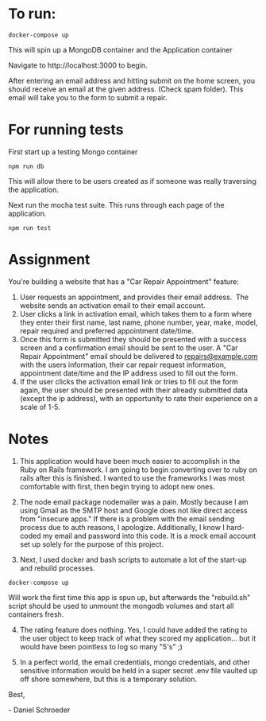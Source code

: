 # To run:
```
docker-compose up
```

This will spin up a MongoDB container and the Application container

Navigate to http://localhost:3000 to begin.

After entering an email address and hitting submit on the home screen, you should receive an email at the given address. (Check spam folder).
This email will take you to the form to submit a repair.


# For running tests
First start up a testing Mongo container
```
npm run db
```
This will allow there to be users created as if someone was really traversing the application.

Next run the mocha test suite. This runs through each page of the application.
```
npm run test
```

# Assignment

You're building a website that has a "Car Repair Appointment" feature:

1. User requests an appointment, and provides their email address.  The website sends an activation email to their email account.
2. User clicks a link in activation email, which takes them to a form where they enter their first name, last name, phone number, year, make, model, repair required and preferred appointment date/time.
3. Once this form is submitted they should be presented with a success screen and a confirmation email should be sent to the user. A "Car Repair Appointment" email should be delivered to repairs@example.com with the users information, their car repair request information, appointment date/time and the IP address used to fill out the form.
4. If the user clicks the activation email link or tries to fill out the form again, the user should be presented with their already submitted data (except the ip address), with an opportunity to rate their experience on a scale of 1-5.


# Notes

1. This application would have been much easier to accomplish in the Ruby on Rails framework. I am going to begin converting over to ruby on rails after this is finished. I wanted to use the frameworks I was most comfortable with first, then begin trying to adopt new ones.

2. The node email package nodemailer was a pain. Mostly because I am using Gmail as the SMTP host and Google does not like direct access from "insecure apps." If there is a problem with the email sending process due to auth reasons, I apologize. Additionally, I know I hard-coded my email and password into this code. It is a mock email account set up solely for the purpose of this project.

3. Next, I used docker and bash scripts to automate a lot of the start-up and rebuild processes.
```
docker-compose up
```
Will work the first time this app is spun up, but afterwards the "rebuild.sh" script should be used to unmount the mongodb volumes and start all containers fresh.

4. The rating feature does nothing. Yes, I could have added the rating to the user object to keep track of what they scored my application... but it would have been pointless to log so many "5's" ;)

5. In a perfect world, the email credentials, mongo credentials, and other sensitive information would be held in a super secret .env file vaulted up off shore somewhere, but this is a temporary solution.

Best,

\- Daniel Schroeder
